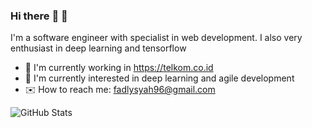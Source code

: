 ### Hi there :wave: :wave:

I'm a software engineer with specialist in web development. I also very enthusiast in deep learning and tensorflow

- :office: I'm currently working in https://telkom.co.id
- :seedling: I'm currently interested in deep learning and agile development
- :envelope: How to reach me: fadlysyah96@gmail.com 

![GitHub Stats](https://github-readme-stats.vercel.app/api?username=fadlytanjung&theme=dracula)
